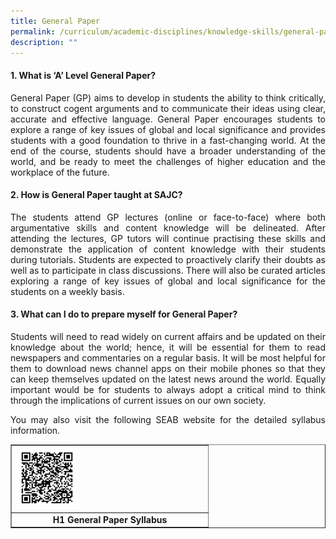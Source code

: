```yaml
---
title: General Paper
permalink: /curriculum/academic-disciplines/knowledge-skills/general-paper/
description: ""
---
```

<h4><strong>1. What is &lsquo;A&rsquo; Level General Paper?</strong></h4>
<p align="justify">General Paper (GP) aims to develop in students the ability to think critically, to construct cogent arguments and to communicate their ideas using clear, accurate and effective language. General Paper encourages students to explore a range of key issues of global and local significance and provides students with a good foundation to thrive in a fast-changing world. At the end of the course, students should have a broader understanding of the world, and be ready to meet the challenges of higher education and the workplace of the future.</p>
<h4><strong>2. How is General Paper taught at SAJC?</strong></h4>
<p align="justify">The students attend GP lectures (online or face-to-face) where both argumentative skills and content knowledge will be delineated. After attending the lectures, GP tutors will continue practising these skills and demonstrate the application of content knowledge with their students during tutorials. Students are expected to proactively clarify their doubts as well as to participate in class discussions. There will also be curated articles exploring a range of key issues of global and local significance for the students on a weekly basis.</p>
<h4><strong>3. What can I do to prepare myself for General Paper?</strong></h4>
<p align="justify">Students will need to read widely on current affairs and be updated on their knowledge about the world; hence, it will be essential for them to read newspapers and commentaries on a regular basis. It will be most helpful for them to download news channel apps on their mobile phones so that they can keep themselves updated on the latest news around the world. Equally important would be for students to always adopt a critical mind to think through the implications of current issues on our own society.</p>
<p align="justify">You may also visit the following SEAB website for the detailed syllabus information.</p>
<table style="border-collapse: collapse; width: 100%;" border="1">
<tbody>
<tr>
<td style="width: 100%;"><img style="width: 33%;" src="/images/gp.png" /></td>
</tr>
<tr>
<td style="width: 100%; text-align: center;"><strong>H1 General Paper Syllabus</strong></td>
</tr>
</tbody>
</table>